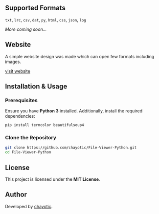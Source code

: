 ## Supported Formats  
`txt`, `lrc`, `csv`, `dat`, `py`, `html`, `css`, `json`, `log`  

*More coming soon...*

## Website
A simple website design was made which can open few formats including images.

[visit website](https://chayotic.github.io/ViewMate/)

## Installation & Usage  

### Prerequisites  
Ensure you have **Python 3** installed. Additionally, install the required dependencies:

```sh
pip install termcolor beautifulsoup4
```

### Clone the Repository  
```sh
git clone https://github.com/chayotic/File-Viewer-Python.git  
cd File-Viewer-Python  
```

## License  

This project is licensed under the **MIT License**.

## Author  

Developed by [chayotic](https://github.com/chayotic/).
